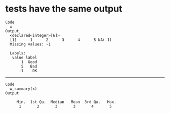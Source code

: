 # tests have the same output

    Code
      x
    Output
      <declared<integer>[6]>
      [1]      1      2      3      4      5 NA(-1)
      Missing values: -1
      
      Labels:
       value label
           1  Good
           5   Bad
          -1    DK

---

    Code
      w_summary(x)
    Output
      
         Min.  1st Qu.  Median   Mean  3rd Qu.   Max. 
          1       2       3       3       4       5   
      

